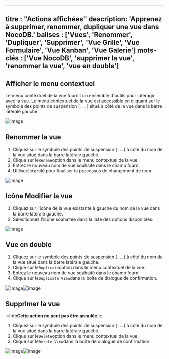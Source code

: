 ***

titre : "Actions affichées"
description: 'Apprenez à supprimer, renommer, dupliquer une vue dans NocoDB.'
balises : \['Vues', 'Renommer', 'Dupliquer', 'Supprimer', 'Vue Grille', 'Vue Formulaire', 'Vue Kanban', 'Vue Galerie']
mots-clés : \['Vue NocoDB', 'supprimer la vue', 'renommer la vue', 'vue en double']
-----------------------------------------------------------------------------------

## Afficher le menu contextuel

Le menu contextuel de la vue fournit un ensemble d'outils pour interagir avec la vue. Le menu contextuel de la vue est accessible en cliquant sur le symbole des points de suspension (`...`) situé à côté de la vue dans la barre latérale gauche.

![image](/img/v2/views/view-context-menu.png)

## Renommer la vue

1. Cliquez sur le symbole des points de suspension (`...`) à côté du nom de la vue situé dans la barre latérale gauche.
2. Clique sur le`Rename`option dans le menu contextuel de la vue.
3. Entrez le nouveau nom de vue souhaité dans le champ fourni.
4. Utiliser`Enter`clé pour finaliser le processus de changement de nom.

![image](/img/v2/views/view-context-menu.png)

## Icône Modifier la vue

1. Cliquez sur l'icône de la vue existante à gauche du nom de la vue dans la barre latérale gauche.
2. Sélectionnez l'icône souhaitée dans la liste des options disponibles.

![image](/img/v2/views/view-change-icon.png)

## Vue en double

1. Cliquez sur le symbole des points de suspension (`...`) à côté du nom de la vue situé dans la barre latérale gauche.
2. Clique sur le`Duplicate`option dans le menu contextuel de la vue.
3. Entrez le nouveau nom de vue souhaité dans le champ fourni.
4. Clique sur le`Duplicate View`dans la boîte de dialogue de confirmation.

![image](/img/v2/views/view-context-menu.png)![image](/img/v2/views/duplicate-confirmation.png)

## Supprimer la vue

:::Info**Cette action ne peut pas être annulée.**:::

1. Cliquez sur le symbole des points de suspension (`...`) à côté du nom de la vue situé dans la barre latérale gauche.
2. Clique sur le`Delete`option dans le menu contextuel de la vue.
3. Clique sur le`Delete View`dans la boîte de dialogue de confirmation.

![image](/img/v2/views/view-context-menu.png)![image](/img/v2/views/delete-view-confirmation.png)
